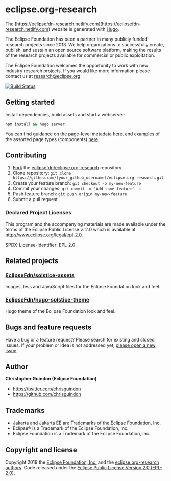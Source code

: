 # eclipse.org-research

The [https://eclipsefdn-research.netlify.com](https://eclipsefdn-research.netlify.com) website is generated with [Hugo](https://gohugo.io/documentation/). 

The Eclipse Foundation has been a partner in many publicly funded research projects since 2013. We help organizations to successfully create, publish, and sustain an open source software platform, making the results of the research projects available for commercial or public exploitation.

The Eclipse Foundation welcomes the opportunity to work with new industry research projects. If you would like more information please contact us at research@eclipse.org

[![Build Status](https://travis-ci.org/eclipsefdn/eclipse.org-research.svg?branch=master)](https://travis-ci.org/eclipsefdn/eclipse.org-research)

## Getting started

Install dependencies, build assets and start a webserver:

```bash
npm install && hugo server
```

You can find guidance on the page-level metadata [here](https://eclipsefdn.github.io/hugo-solstice-theme/), and examples of the assorted page types (components) [here](https://eclipsefdn.github.io/hugo-solstice-theme/components/).

## Contributing

1. [Fork](https://help.github.com/articles/fork-a-repo/) the [eclipsefdn/eclipse.org-research](https://github.com/eclipsefdn/eclipse.org-research) repository
2. Clone repository: `git clone https://github.com/[your_github_username]/eclipse.org-research.git`
3. Create your feature branch: `git checkout -b my-new-feature`
4. Commit your changes: `git commit -m 'Add some feature' -s`
5. Push feature branch: `git push origin my-new-feature`
6. Submit a pull request

### Declared Project Licenses

This program and the accompanying materials are made available under the terms
of the Eclipse Public License v. 2.0 which is available at
http://www.eclipse.org/legal/epl-2.0.

SPDX-License-Identifier: EPL-2.0

## Related projects

### [EclipseFdn/solstice-assets](https://github.com/EclipseFdn/solstice-assets)

Images, less and JavaScript files for the Eclipse Foundation look and feel.

### [EclipseFdn/hugo-solstice-theme](https://github.com/EclipseFdn/hugo-solstice-theme)

Hugo theme of the Eclipse Foundation look and feel. 

## Bugs and feature requests

Have a bug or a feature request? Please search for existing and closed issues. If your problem or idea is not addressed yet, [please open a new issue](https://github.com/eclipsefdn/eclipse.org-research/issues/new).

## Author

**Christopher Guindon (Eclipse Foundation)**

- <https://twitter.com/chrisguindon>
- <https://github.com/chrisguindon>

## Trademarks

* Jakarta and Jakarta EE are Trademarks of the Eclipse Foundation, Inc.
* Eclipse® is a Trademark of the Eclipse Foundation, Inc.
* Eclipse Foundation is a Trademark of the Eclipse Foundation, Inc.

## Copyright and license

Copyright 2019 the [Eclipse Foundation, Inc.](https://www.eclipse.org) and the [eclipse.org-research authors](https://github.com/eclipsefdn/eclipse.org-research/graphs/contributors). Code released under the [Eclipse Public License Version 2.0 (EPL-2.0)](https://github.com/eclipsefdn/eclipse.org-research/blob/src/LICENSE).
